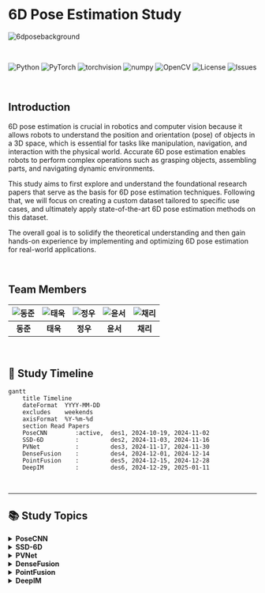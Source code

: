 # 6D Pose Estimation Study

![6dposebackground](https://github.com/user-attachments/assets/41d1f23d-f878-4563-b33d-88a8c93d29bd)

<br>

<div align="center">

![Python](https://img.shields.io/badge/python-v3.8+-blue)
![PyTorch](https://img.shields.io/badge/PyTorch-v1.8+-red)
![torchvision](https://img.shields.io/badge/torchvision-v0.9+-orange)
![numpy](https://img.shields.io/badge/numpy-v1.19+-lightgrey)
![OpenCV](https://img.shields.io/badge/OpenCV-v4.5+-yellowgreen)
![License](https://img.shields.io/badge/license-Apache%202.0-green)
![Issues](https://img.shields.io/github/issues/your-repo/your-project)


</div>

<br>

## Introduction

6D pose estimation is crucial in robotics and computer vision because it allows robots to understand the position and orientation (pose) of objects in a 3D space, which is essential for tasks like manipulation, navigation, and interaction with the physical world. Accurate 6D pose estimation enables robots to perform complex operations such as grasping objects, assembling parts, and navigating dynamic environments.

This study aims to first explore and understand the foundational research papers that serve as the basis for 6D pose estimation techniques. Following that, we will focus on creating a custom dataset tailored to specific use cases, and ultimately apply state-of-the-art 6D pose estimation methods on this dataset.

The overall goal is to solidify the theoretical understanding and then gain hands-on experience by implementing and optimizing 6D pose estimation for real-world applications.

<br>

## Team Members

| ![동준](https://github.com/user-attachments/assets/2dbbc136-5342-4a26-8e95-56c8e8076d27) | ![태욱](https://github.com/user-attachments/assets/1b4d1a10-2600-400a-a57c-bb057227cf57) | ![정우](https://github.com/user-attachments/assets/91efbc28-3219-49eb-bebe-c71f329a88cf) | ![윤서](https://github.com/user-attachments/assets/55d9c740-f067-4cc3-b1ab-43a9466029aa) | ![채리](https://github.com/user-attachments/assets/5e491b00-daaa-461b-8ba6-67e06e3caf39) |
|:----------------------------------------------------------:|:----------------------------------------------------------:|:----------------------------------------------------------:|:----------------------------------------------------------:|:----------------------------------------------------------:|
| **동준**                                                     | **태욱**                                                         | **정우**                                                         | **윤서**                                                         | **채리**                                                         |




<br>

## 📅 Study Timeline

```mermaid
gantt
    title Timeline
    dateFormat  YYYY-MM-DD
    excludes    weekends
    axisFormat  %Y-%m-%d
    section Read Papers
    PoseCNN        :active,  des1, 2024-10-19, 2024-11-02
    SSD-6D         :         des2, 2024-11-03, 2024-11-16
    PVNet          :         des3, 2024-11-17, 2024-11-30
    DenseFusion    :         des4, 2024-12-01, 2024-12-14
    PointFusion    :         des5, 2024-12-15, 2024-12-28
    DeepIM         :         des6, 2024-12-29, 2025-01-11

```


<br>

---

## 📚 Study Topics

<details>
<summary><b>PoseCNN</b></summary>
  
- **Title**: PoseCNN: A Convolutional Neural Network for 6D Object Pose Estimation in Cluttered Scenes  
- **Key Focus**: Feature extraction from RGB-D data and 6D pose prediction using CNN-based architecture.  
- **Notes**: This study will focus on the integration of depth information for improving pose accuracy.

</details>

<details>
<summary><b>SSD-6D</b></summary>
  
- **Title**: SSD-6D: Making RGB-Based 3D Object Pose Estimation Efficient  
- **Key Focus**: Fast and efficient 6D pose estimation using a single-stage detection model.  
- **Notes**: Key study area is optimizing real-time performance while maintaining accuracy.

</details>

<details>
<summary><b>PVNet</b></summary>
  
- **Title**: PVNet: Pixel-wise Voting Network for 6DoF Pose Estimation  
- **Key Focus**: A novel approach that utilizes pixel-wise voting for predicting the 6D pose of objects.  
- **Notes**: Special attention will be paid to the voting mechanism and its impact on pose accuracy.

</details>

<details>
<summary><b>DenseFusion</b></summary>
  
- **Title**: DenseFusion: 6D Object Pose Estimation by Iterative Dense Fusion  
- **Key Focus**: Combining RGB and depth information via an iterative fusion process to refine pose estimation.  
- **Notes**: A deep dive into how DenseFusion integrates data at different stages for 6D pose refinement.

</details>

<details>
<summary><b>PointFusion</b></summary>
  
- **Title**: PointFusion: Deep Sensor Fusion for 3D Bounding Box Estimation  
- **Key Focus**: Fusing RGB and point cloud data for more accurate 3D object pose predictions.  
- **Notes**: This study will explore how PointFusion bridges sensor fusion techniques for pose estimation.

</details>

<details>
<summary><b>DeepIM</b></summary>
  
- **Title**: DeepIM: Deep Iterative Matching for 6D Pose Estimation  
- **Key Focus**: Utilizing an iterative matching framework to enhance object pose estimation over multiple steps.  
- **Notes**: Exploration of how this iterative process boosts pose accuracy over initial estimates.

</details>
